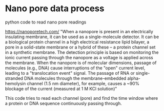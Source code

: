 # Nano pore data process
 python code to read nano pore readings

https://nanoporetech.com/
"When a nanopore is present in an electrically insulating membrane, it can be used as a single-molecule detector. It can be a biological protein channel in a high electrical resistance lipid bilayer, a pore in a solid-state membrane or a hybrid of these – a protein channel set in a synthetic membrane. The detection principle is based on monitoring the ionic current passing through the nanopore as a voltage is applied across the membrane. When the nanopore is of molecular dimensions, passage of molecules (e.g., DNA) cause interruptions of the "open" current level, leading to a "translocation event" signal. The passage of RNA or single-stranded DNA molecules through the membrane-embedded alpha-hemolysin channel (1.5 nm diameter), for example, causes a ~90% blockage of the current (measured at 1 M KCl solution)"

This code tries to read each channel (pore) and find the time window where a protein or DNA sequence continuously passing through.
